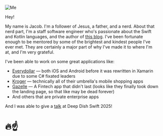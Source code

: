 ![Me](https://jacobzivandesign.com/images/memoji.png)


Hey!

My name is Jacob. I'm a follower of Jesus, a father, and a nerd. About that nerd part, I'm a staff software engineer who's passionate about the Swift and Kotlin languages, and the author of [this blog](https://jacobzivandesign.com). I've been fortunate enough to be mentored by some of the brightest and kindest people I've ever met. They are certainly a major part of why I've made it to where I'm at, and I'm very grateful.

I've been able to work on some great applications like:
- [Everydollar](https://apps.apple.com/us/app/everydollar-personal-budget/id942571931) — both iOS and Android before it was rewritten in Xamarin due to some C# fixated leaders
- [Kroger](https://apps.apple.com/us/developer/the-kroger-co/id403901189?see-all=i-phonei-pad-apps) — technically all of their umbrella's mobile shopping apps
- [Gazelle](https://www.ramseysolutions.com/gazelle) — A Fintech app that didn't last (looks like they finally took down the landing page, so that like may be dead forever)
- And others that are private enterprise apps


And I was able to give a [talk](https://youtu.be/442sw_sNQ6k?t=13312) at Deep Dish Swift 2025!

# 🔥☝️
